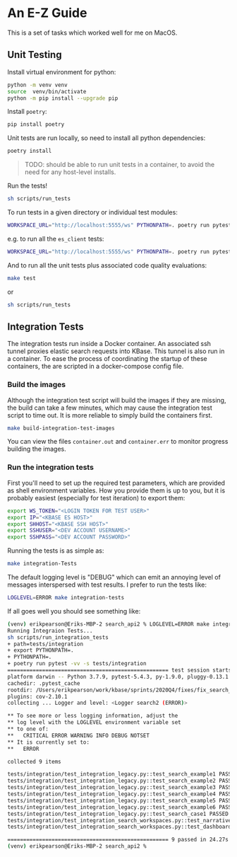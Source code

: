 # An E-Z Guide

This is a set of tasks which worked well for me on MacOS.

## Unit Testing

Install virtual environment for python:

```sh
python -m venv venv
source  venv/bin/activate
python -m pip install --upgrade pip
```

Install `poetry`:

```sh
pip install poetry
```

Unit tests are run locally, so need to install all python dependencies:

```sh
poetry install
```

> TODO: should be able to run unit tests in a container, to avoid the need for any host-level installs.

Run the tests!

```sh
sh scripts/run_tests
```

To run tests in a given directory or individual test modules:

```sh
WORKSPACE_URL="http://localhost:5555/ws" PYTHONPATH=. poetry run pytest -vv tests/unit/PATH
```

e.g. to run all the `es_client` tests:

```sh
WORKSPACE_URL="http://localhost:5555/ws" PYTHONPATH=. poetry run pytest -vv tests/unit/es_client
```

And to run all the unit tests plus associated code quality evaluations:

```sh
make test
```

or

```sh
sh scripts/run_tests
```

## Integration Tests

The integration tests run inside a Docker container. An associated ssh tunnel proxies elastic search requests into KBase. This tunnel is also run in a container. To ease the process of coordinating the startup of these containers, the are scripted in a docker-compose config file.

### Build the images

Although the integration test script will build the images if they are missing, the build can take a few minutes, which may cause the integration test script to time out. It is more reliable to simply build the containers first.

```bash
make build-integration-test-images
```

You can view the files `container.out` and `container.err` to monitor progress building the images.

### Run the integration  tests

First you'll need to set up the required test parameters, which are provided as shell environment variables. How you provide them is up to you, but it is probably easiest (especially for test iteration) to export them:

```bash
export WS_TOKEN="<LOGIN TOKEN FOR TEST USER>"
export IP="<KBASE ES HOST>"
export SHHOST="<KBASE SSH HOST>"
export SSHUSER="<DEV ACCOUNT USERNAME>"
export SSHPASS="<DEV ACCOUNT PASSWORD>"
```

Running the tests is as simple as:

```bash
make integration-Tests
```

The default logging level is "DEBUG" which can emit an annoying level of messages interspersed with test results. I prefer to run the tests like:

```bash
LOGLEVEL=ERROR make integration-tests
```


If all goes well you should see something like:

```bash
(venv) erikpearson@Eriks-MBP-2 search_api2 % LOGLEVEL=ERROR make integration-tests
Running Integraion Tests...
sh scripts/run_integration_tests
+ path=tests/integration
+ export PYTHONPATH=.
+ PYTHONPATH=.
+ poetry run pytest -vv -s tests/integration
=================================================== test session starts ===================================================
platform darwin -- Python 3.7.9, pytest-5.4.3, py-1.9.0, pluggy-0.13.1 -- /Users/erikpearson/work/kbase/sprints/2020Q4/fixes/fix_search_api2_legacy/search_api2/venv/bin/python
cachedir: .pytest_cache
rootdir: /Users/erikpearson/work/kbase/sprints/2020Q4/fixes/fix_search_api2_legacy/search_api2
plugins: cov-2.10.1
collecting ... Logger and level: <Logger search2 (ERROR)>

** To see more or less logging information, adjust the
** log level with the LOGLEVEL environment variable set
** to one of:
**   CRITICAL ERROR WARNING INFO DEBUG NOTSET
** It is currently set to:
**   ERROR

collected 9 items                                                                                                         

tests/integration/test_integration_legacy.py::test_search_example1 PASSED
tests/integration/test_integration_legacy.py::test_search_example2 PASSED
tests/integration/test_integration_legacy.py::test_search_example3 PASSED
tests/integration/test_integration_legacy.py::test_search_example4 PASSED
tests/integration/test_integration_legacy.py::test_search_example5 PASSED
tests/integration/test_integration_legacy.py::test_search_example6 PASSED
tests/integration/test_integration_legacy.py::test_search_case1 PASSED
tests/integration/test_integration_search_workspaces.py::test_narrative_example PASSED
tests/integration/test_integration_search_workspaces.py::test_dashboard_example PASSED

=================================================== 9 passed in 24.27s ====================================================
(venv) erikpearson@Eriks-MBP-2 search_api2 %
```
